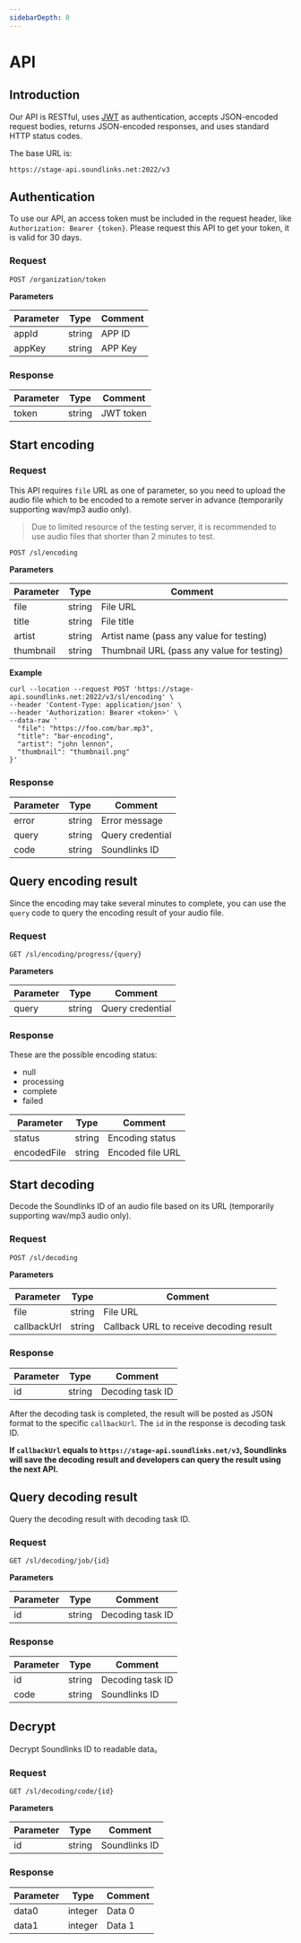 ```yaml
---
sidebarDepth: 0
---
```


# API

## Introduction

Our API is RESTful, uses [JWT](https://jwt.io/) as authentication, accepts JSON-encoded request bodies, returns JSON-encoded responses, and uses standard HTTP  status codes.

The base URL is:

```
https://stage-api.soundlinks.net:2022/v3
```

## Authentication

To use our API, an access token must be included in the request header, like `Authorization: Bearer {token}`. Please request this API to get your token, it is valid for 30 days.

### Request

```
POST /organization/token
```

**Parameters**

| Parameter | Type | Comment |
| ----- | ---- | ---- |
| appId | string | APP ID |
| appKey | string | APP Key |

### Response

| Parameter | Type | Comment |
| ----- | ---- | ---- |
| token | string | JWT token |

## Start encoding

### Request

This API requires `file` URL as one of parameter, so you need to upload the audio file which to be encoded to a remote server in advance (temporarily supporting wav/mp3 audio only).

> Due to limited resource of the testing server, it is recommended to use audio files that shorter than 2 minutes to test.

```
POST /sl/encoding
```

**Parameters**

| Parameter | Type | Comment |
| ----- | ---- | ---- |
| file | string | File URL |
| title | string | File title |
| artist | string | Artist name (pass any value for testing) |
| thumbnail | string | Thumbnail URL (pass any value for testing) |

**Example**

```
curl --location --request POST 'https://stage-api.soundlinks.net:2022/v3/sl/encoding' \
--header 'Content-Type: application/json' \
--header 'Authorization: Bearer <token>' \
--data-raw '
  "file": "https://foo.com/bar.mp3",
  "title": "bar-encoding",
  "artist": "john lennon",
  "thumbnail": "thumbnail.png"
}'
```

### Response

| Parameter | Type | Comment |
| ----- | ---- | ---- |
| error | string | Error message |
| query | string | Query credential |
| code | string | Soundlinks ID |

## Query encoding result

Since the encoding may take several minutes to complete, you can use the `query` code to query the encoding result of your audio file.

### Request

```
GET /sl/encoding/progress/{query}
```

**Parameters**

| Parameter | Type | Comment |
| ----- | ---- | ---- |
| query | string | Query credential |

### Response

These are the possible encoding status:

- null
- processing
- complete
- failed

| Parameter | Type | Comment |
| ----- | ---- | ---- |
| status | string | Encoding status |
| encodedFile | string | Encoded file URL |

## Start decoding

Decode the Soundlinks ID of an audio file based on its URL (temporarily supporting wav/mp3 audio only).

### Request

```
POST /sl/decoding
```

**Parameters**

| Parameter | Type | Comment |
| ----- | ---- | ---- |
| file | string | File URL |
| callbackUrl | string | Callback URL to receive decoding result |

### Response

| Parameter | Type | Comment |
| ----- | ---- | ---- |
| id | string | Decoding task ID |

After the decoding task is completed, the result will be posted as JSON format to the specific `callbackUrl`. The `id` in the response is decoding task ID.

**If `callbackUrl` equals to `https://stage-api.soundlinks.net/v3`, Soundlinks will save the decoding result and developers can query the result using the next API.**

## Query decoding result

Query the decoding result with decoding task ID.

### Request

```
GET /sl/decoding/job/{id}
```

**Parameters**

| Parameter | Type | Comment |
| ----- | ---- | ---- |
| id | string | Decoding task ID |

### Response

| Parameter | Type | Comment |
| ----- | ---- | ---- |
| id | string | Decoding task ID |
| code | string | Soundlinks ID |

## Decrypt

Decrypt Soundlinks ID to readable data。

### Request

```
GET /sl/decoding/code/{id}
```

**Parameters**

| Parameter | Type | Comment |
| ----- | ---- | ---- |
| id | string | Soundlinks ID |

### Response

| Parameter | Type | Comment |
| ----- | ---- | ---- |
| data0 | integer | Data 0 |
| data1 | integer | Data 1 |
